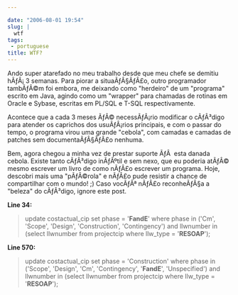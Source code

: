 ```yaml
---

date: "2006-08-01 19:54"
slug: |
  wtf
tags:
 - portuguese
title: WTF?
---
```


Ando super atarefado no meu trabalho desde que meu chefe se demitiu
hÃƒÂ¡ 3 semanas. Para piorar a situaÃƒÂ§ÃƒÂ£o, outro programador
tambÃƒÂ©m foi embora, me deixando como "herdeiro" de um "programa"
escrito em Java, agindo como um "wrapper" para chamadas de rotinas em
Oracle e Sybase, escritas em PL/SQL e T-SQL respectivamente.

Acontece que a cada 3 meses ÃƒÂ© necessÃƒÂ¡rio modificar o cÃƒÂ³digo
para atender os caprichos dos usuÃƒÂ¡rios principais, e com o passar do
tempo, o programa virou uma grande "cebola", com camadas e camadas de
patches sem documentaÃƒÂ§ÃƒÂ£o nenhuma.

Bem, agora chegou a minha vez de prestar suporte ÃƒÂ  esta danada
cebola. Existe tanto cÃƒÂ³digo inÃƒÂºtil e sem nexo, que eu poderia
atÃƒÂ© mesmo escrever um livro de como nÃƒÂ£o escrever um programa.
Hoje, descobri mais uma "pÃƒÂ©rola" e nÃƒÂ£o pude resistir a chance de
compartilhar com o mundo! ;) Caso vocÃƒÂª nÃƒÂ£o reconheÃƒÂ§a a "beleza"
do cÃƒÂ³digo, ignore este post.

**Line 34:**

> update costactual_cip set phase = '**FandE**\' where phase in (\'Cm\',
> \'Scope\', \'Design\', \'Construction\', \'Contingency\') and
> llwnumber in (select llwnumber from projectcip where llw_type =
> \'**RESOAP**');

**Line 570:**

> update costactual_cip set phase = 'Construction' where phase in
> ('Scope', 'Design', 'Cm', 'Contingency', '**FandE**', 'Unspecified')
> and llwnumber in (select llwnumber from projectcip where llw_type =
> '**RESOAP**');
